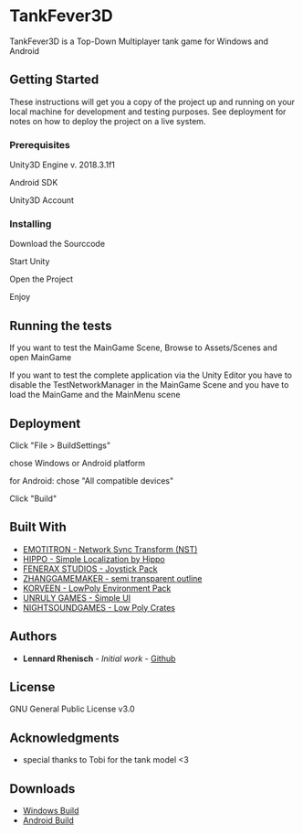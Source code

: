 # TankFever3D

TankFever3D is a Top-Down Multiplayer tank game for Windows and Android

## Getting Started

These instructions will get you a copy of the project up and running on your local machine for development and testing purposes. 
See deployment for notes on how to deploy the project on a live system.

### Prerequisites

Unity3D Engine v. 2018.3.1f1

Android SDK

Unity3D Account

### Installing

Download the Sourccode

Start Unity

Open the Project

Enjoy

## Running the tests

If you want to test the MainGame Scene, Browse to Assets/Scenes and open MainGame

If you want to test the complete application via the Unity Editor you have to disable the TestNetworkManager in the MainGame Scene and you have to load the MainGame and the MainMenu scene

## Deployment

Click "File > BuildSettings"

chose Windows or Android platform

for Android: chose "All compatible devices"

Click "Build"

## Built With

* [EMOTITRON - Network Sync Transform (NST)](https://assetstore.unity.com/packages/tools/network/network-sync-transform-nst-98453)
* [HIPPO - Simple Localization by Hippo](https://assetstore.unity.com/packages/tools/gui/simple-localization-by-hippo-120113)
* [FENERAX STUDIOS - Joystick Pack](https://assetstore.unity.com/packages/tools/input-management/joystick-pack-107631)
* [ZHANGGAMEMAKER - semi transparent outline](https://assetstore.unity.com/packages/vfx/shaders/semi-transparent-outline-86481)
* [KORVEEN - LowPoly Environment Pack](https://assetstore.unity.com/packages/3d/environments/landscapes/lowpoly-environment-pack-99479)
* [UNRULY GAMES - Simple UI](https://assetstore.unity.com/packages/2d/gui/icons/simple-ui-103969)
* [NIGHTSOUNDGAMES - Low Poly Crates](https://assetstore.unity.com/packages/3d/props/low-poly-crates-80037)

## Authors

* **Lennard Rhenisch** - *Initial work* - [Github](https://github.com/lenix2)

## License
GNU General Public License v3.0

## Acknowledgments

* special thanks to Tobi for the tank model <3

## Downloads

* [Windows Build](https://github.com/lenix2/tankfever3D/releases/download/v1.0/Tankfever3D_Win.zip)
* [Android Build](https://github.com/lenix2/tankfever3D/releases/download/v1.0/TankFever3D.apk)
